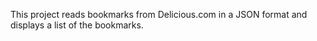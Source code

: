 This project reads bookmarks from Delicious.com in a JSON format and displays a list of the bookmarks.
